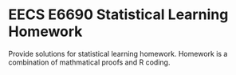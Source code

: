 # EECS E6690 Statistical Learning Homework

Provide solutions for statistical learning homework.
Homework is a combination of mathmatical proofs and R coding.

